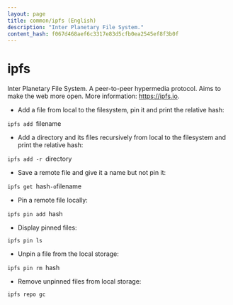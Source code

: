 ```yaml
---
layout: page
title: common/ipfs (English)
description: "Inter Planetary File System."
content_hash: f067d468aef6c3317e83d5cfb0ea2545ef8f3b0f
---
```

# ipfs

Inter Planetary File System.
A peer-to-peer hypermedia protocol. Aims to make the web more open.
More information: <https://ipfs.io>.

- Add a file from local to the filesystem, pin it and print the relative hash:

`ipfs add `<span class="tldr-var badge badge-pill bg-dark-lm bg-white-dm text-white-lm text-dark-dm font-weight-bold">filename</span>

- Add a directory and its files recursively from local to the filesystem and print the relative hash:

`ipfs add -r `<span class="tldr-var badge badge-pill bg-dark-lm bg-white-dm text-white-lm text-dark-dm font-weight-bold">directory</span>

- Save a remote file and give it a name but not pin it:

`ipfs get `<span class="tldr-var badge badge-pill bg-dark-lm bg-white-dm text-white-lm text-dark-dm font-weight-bold">hash</span>` -o `<span class="tldr-var badge badge-pill bg-dark-lm bg-white-dm text-white-lm text-dark-dm font-weight-bold">filename</span>

- Pin a remote file locally:

`ipfs pin add `<span class="tldr-var badge badge-pill bg-dark-lm bg-white-dm text-white-lm text-dark-dm font-weight-bold">hash</span>

- Display pinned files:

`ipfs pin ls`

- Unpin a file from the local storage:

`ipfs pin rm `<span class="tldr-var badge badge-pill bg-dark-lm bg-white-dm text-white-lm text-dark-dm font-weight-bold">hash</span>

- Remove unpinned files from local storage:

`ipfs repo gc`
